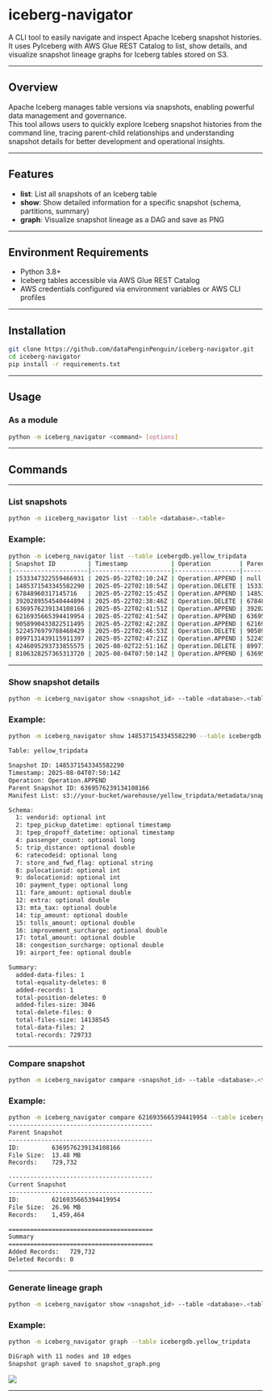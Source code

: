 # iceberg-navigator

A CLI tool to easily navigate and inspect Apache Iceberg snapshot histories.  
It uses PyIceberg with AWS Glue REST Catalog to list, show details, and visualize snapshot lineage graphs for Iceberg tables stored on S3.

---

## Overview

Apache Iceberg manages table versions via snapshots, enabling powerful data management and governance.  
This tool allows users to quickly explore Iceberg snapshot histories from the command line, tracing parent-child relationships and understanding snapshot details for better development and operational insights.

---

## Features

- **list**: List all snapshots of an Iceberg table
- **show**: Show detailed information for a specific snapshot (schema, partitions, summary)
- **graph**: Visualize snapshot lineage as a DAG and save as PNG

---

## Environment Requirements

- Python 3.8+
- Iceberg tables accessible via AWS Glue REST Catalog
- AWS credentials configured via environment variables or AWS CLI profiles

---

## Installation

```bash
git clone https://github.com/dataPenginPenguin/iceberg-navigator.git
cd iceberg-navigator
pip install -r requirements.txt
```

---

## Usage

### As a module

```bash
python -m iceberg_navigator <command> [options]
```

---

## Commands

---

### List snapshots

```bash
python -m iiceberg_navigator list --table <database>.<table>
```

### Example:

```bash
python -m iceberg_navigator list --table icebergdb.yellow_tripdata
| Snapshot ID         | Timestamp            | Operation        | Parent Snapshot ID   |   Total Size (MB) |   Record Count |
|---------------------|----------------------|------------------|----------------------|-------------------|----------------|
| 1533347322559466931 | 2025-05-22T02:10:24Z | Operation.APPEND | null                 |             13.48 |        729,732 |
| 1485371543345582290 | 2025-05-22T02:10:54Z | Operation.DELETE | 1533347322559466931  |              0.00 |              0 |
| 67848960317145716   | 2025-05-22T02:15:45Z | Operation.APPEND | 1485371543345582290  |             13.48 |        729,732 |
| 3920289554540444894 | 2025-05-22T02:38:46Z | Operation.DELETE | 67848960317145716    |              0.00 |              0 |
| 6369576239134108166 | 2025-05-22T02:41:51Z | Operation.APPEND | 3920289554540444894  |             13.48 |        729,732 |
| 6216935665394419954 | 2025-05-22T02:41:54Z | Operation.APPEND | 6369576239134108166  |             26.96 |      1,459,464 |
| 9058990433822511495 | 2025-05-22T02:42:28Z | Operation.APPEND | 6216935665394419954  |             40.44 |      2,189,196 |
| 5224576979788468429 | 2025-05-22T02:46:53Z | Operation.DELETE | 9058990433822511495  |              0.00 |              0 |
| 8997131439115911397 | 2025-05-22T02:47:21Z | Operation.APPEND | 5224576979788468429  |             13.48 |        729,732 |
| 4246095293733855575 | 2025-08-02T22:51:16Z | Operation.DELETE | 8997131439115911397  |              0.00 |              0 |
| 8106328257365313720 | 2025-08-04T07:50:14Z | Operation.APPEND | 6369576239134108166  |             13.48 |        729,733 |
```

---

### Show snapshot details

```bash
python -m iceberg_navigator show <snapshot_id> --table <database>.<table>
```

### Example:

```bash
python -m iceberg_navigator show 1485371543345582290 --table icebergdb.yellow_tripdata

Table: yellow_tripdata

Snapshot ID: 1485371543345582290
Timestamp: 2025-08-04T07:50:14Z
Operation: Operation.APPEND
Parent Snapshot ID: 6369576239134108166
Manifest List: s3://your-bucket/warehouse/yellow_tripdata/metadata/snap-8106328257365313720-1-a4fb8059-7bf8-4254-b640-bf1fcbf100dd.avro

Schema:
  1: vendorid: optional int
  2: tpep_pickup_datetime: optional timestamp
  3: tpep_dropoff_datetime: optional timestamp
  4: passenger_count: optional long
  5: trip_distance: optional double
  6: ratecodeid: optional long
  7: store_and_fwd_flag: optional string
  8: pulocationid: optional int
  9: dolocationid: optional int
  10: payment_type: optional long
  11: fare_amount: optional double
  12: extra: optional double
  13: mta_tax: optional double
  14: tip_amount: optional double
  15: tolls_amount: optional double
  16: improvement_surcharge: optional double
  17: total_amount: optional double
  18: congestion_surcharge: optional double
  19: airport_fee: optional double

Summary:
  added-data-files: 1
  total-equality-deletes: 0
  added-records: 1
  total-position-deletes: 0
  added-files-size: 3046
  total-delete-files: 0
  total-files-size: 14138545
  total-data-files: 2
  total-records: 729733


```

---

### Compare snapshot

```bash
python -m iceberg_navigator compare <snapshot_id> --table <database>.<table>
```

### Example:

```bash
python -m iceberg_navigator compare 6216935665394419954 --table icebergdb.yellow_tripdata
----------------------------------------
Parent Snapshot
----------------------------------------
ID:         6369576239134108166
File Size:  13.48 MB
Records:    729,732

----------------------------------------
Current Snapshot
----------------------------------------
ID:         6216935665394419954
File Size:  26.96 MB
Records:    1,459,464

========================================
Summary
========================================
Added Records:   729,732
Deleted Records: 0
```

---

### Generate lineage graph

```bash
python -m iceberg_navigator show <snapshot_id> --table <database>.<table>
```

### Example:

```bash
python -m iceberg_navigator graph --table icebergdb.yellow_tripdata

DiGraph with 11 nodes and 10 edges
Snapshot graph saved to snapshot_graph.png
```

![](https://storage.googleapis.com/zenn-user-upload/14d88153d9e1-20250804.png)

---
